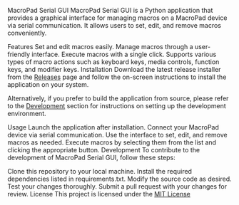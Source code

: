 MacroPad Serial GUI
MacroPad Serial GUI is a Python application that provides a graphical interface for managing macros on a MacroPad device via serial communication. It allows users to set, edit, and remove macros conveniently.

Features
Set and edit macros easily.
Manage macros through a user-friendly interface.
Execute macros with a single click.
Supports various types of macro actions such as keyboard keys, media controls, function keys, and modifier keys.
Installation
Download the latest release installer from the [Releases](https://github.com/Brimgit/MacroPad-Serial-GUI/releases) page and follow the on-screen instructions to install the application on your system.

Alternatively, if you prefer to build the application from source, please refer to the [Development](https://github.com/Brimgit/MacroPad-Serial-GUI) section for instructions on setting up the development environment.

Usage
Launch the application after installation.
Connect your MacroPad device via serial communication.
Use the interface to set, edit, and remove macros as needed.
Execute macros by selecting them from the list and clicking the appropriate button.
Development
To contribute to the development of MacroPad Serial GUI, follow these steps:

Clone this repository to your local machine.
Install the required dependencies listed in requirements.txt.
Modify the source code as desired.
Test your changes thoroughly.
Submit a pull request with your changes for review.
License
This project is licensed under the [MIT License](https://opensource.org/license/MIT)

